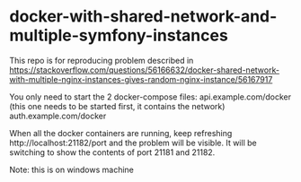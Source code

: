 # docker-with-shared-network-and-multiple-symfony-instances
This repo is for reproducing problem described in https://stackoverflow.com/questions/56166632/docker-shared-network-with-multiple-nginx-instances-gives-random-nginx-instance/56167917

You only need to start the 2 docker-compose files:
api.example.com/docker (this one needs to be started first, it contains the network)
auth.example.com/docker

When all the docker containers are running, keep refreshing http://localhost:21182/port and the problem will be visible. It will be switching to show the contents of port 21181 and 21182.

Note: this is on windows machine

